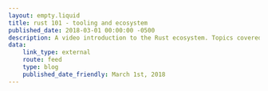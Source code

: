 ```yaml
---
layout: empty.liquid
title: rust 101 - tooling and ecosystem
published_date: 2018-03-01 00:00:00 -0500
description: A video introduction to the Rust ecosystem. Topics covered include cargo, rustfmt, clippy, rustdoc, compiler errors, and basic syntax. This was given as a lecture for a USC-ACM meeting.
data:
    link_type: external
    route: feed
    type: blog
    published_date_friendly: March 1st, 2018
---
```

<script>window.location.href = "https://www.youtube.com/watch?v=ihdlEhmrMjg"</script>
